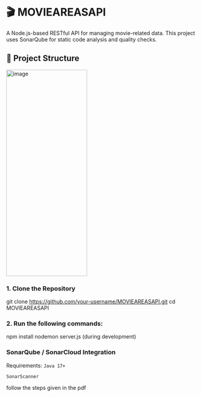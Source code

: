 # 🎬 MOVIEAREASAPI

A Node.js-based RESTful API for managing movie-related data. This project uses SonarQube for static code analysis and quality checks.



## 📁 Project Structure

<img width="214" height="548" alt="image" src="https://github.com/user-attachments/assets/8c1d48a8-7eeb-4c4c-8ce3-c7d56058b4e6" />


### 1. Clone the Repository
git clone https://github.com/your-username/MOVIEAREASAPI.git
cd MOVIEAREASAPI
### 2. Run the following commands:
npm install 
nodemon server.js (during development)

### SonarQube / SonarCloud Integration
Requirements:
`Java 17+`

`SonarScanner`

follow the steps given in the pdf


